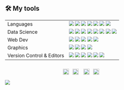 <!-- <h1 align="center"><img src="https://i.imgur.com/z3ox7v5.gif"/></h1> -->

<!-- <a href="#"><img width="100%" height="auto" src="https://i.imgur.com/iXuL1HG.png" height="175px"/></a> -->

<!-- - 💻 Data Scientist with 2+ years of experience.
- 💬 Ask me about Statistics, Deep Learning and Analytics.
- 📫 Reach out to me on [LinkedIn](hhttps://www.linkedin.com/in/neelesh-k/). -->

## 🛠️ My tools

<table>
  <tr>
    <td valign="middle">
      <span>Languages</span>
    </td>
    <td valign="middle">
      <div float="left">
        <img src="https://img.shields.io/badge/Python-%233776AB.svg?&style=flat-square&logo=python&logoColor=white"/>
        <img src="https://img.shields.io/badge/R-%23276DC3.svg?&style=flat-square&logo=r&logoColor=white"/>
        <img src="https://img.shields.io/badge/C++-%2300599C.svg?&style=flat-square&logo=cplusplus&logoColor=white"/>
        <img src="https://img.shields.io/badge/CUDA-%2376B900.svg?&style=flat-square&logo=nvidia&logoColor=white"/>
        <img src="https://img.shields.io/badge/Matlab-%23ff800f.svg?&style=flat-square&logo=octave&logoColor=white"/>
        <img src="https://img.shields.io/badge/Java-%23007396.svg?&style=flat-square&logo=java&logoColor=white"/>
        <img src="https://img.shields.io/badge/SQL-%234169E1.svg?&style=flat-square&logo=postgresql&logoColor=white"/>
      </div>
    </td>
  </tr>
  <tr>
    <td valign="middle">
      <span>Data Science</span>
    </td>
    <td valign="middle">
      <div float="left">
        <img src="https://img.shields.io/badge/PyTorch-%23EE4C2C.svg?&style=flat-square&logo=pytorch&logoColor=white"/>
        <img src="https://img.shields.io/badge/Tensorflow-%23FF6F00.svg?&style=flat-square&logo=tensorflow&logoColor=white"/>
        <img src="https://img.shields.io/badge/Keras-%23D00000.svg?&style=flat-square&logo=keras&logoColor=white"/>
        <img src="https://img.shields.io/badge/ScikitLearn-%23F7931E.svg?&style=flat-square&logo=scikitlearn&logoColor=white"/>
        <img src="https://img.shields.io/badge/Numpy-%23013243.svg?&style=flat-square&logo=numpy&logoColor=white"/>
        <img src="https://img.shields.io/badge/Scipy-%238CAAE6.svg?&style=flat-square&logo=scipy&logoColor=white"/>
        <img src="https://img.shields.io/badge/Pandas-%23150458.svg?&style=flat-square&logo=pandas&logoColor=white"/>
        <img src="https://img.shields.io/badge/Tidyverse-%23276DC3.svg?&style=flat-square&logo=r&logoColor=white"/>
      </div>
    </td>
  </tr>
  <tr>
    <td valign="middle">
      <span>Web Dev</span>
    </td>
    <td valign="middle">
      <div float="left">
        <img src="https://img.shields.io/badge/HTML5-E34F26?style=flat-square&logo=html5&logoColor=white"/>
        <img src="https://img.shields.io/badge/CSS3-1572B6?style=flat-square&logo=css3&logoColor=white"/>
        <img src="https://img.shields.io/badge/Javascript-%23F7DF1E.svg?&style=flat-square&logo=javascript&logoColor=black"/>
        <img src="https://img.shields.io/badge/React-%2361DAFB.svg?&style=flat-square&logo=react&logoColor=black"/>
        <img src="https://img.shields.io/badge/Node-%23339933.svg?&style=flat-square&logo=nodedotjs&logoColor=white"/>
      </div>
    </td>
  </tr>
  <tr>
    <td valign="middle">
      <span>Graphics</span>
    </td>
    <td valign="middle">
      <div float="left">
        <img src="https://img.shields.io/badge/AdobeCC-%23FF0000.svg?&style=flat-square&logo=adobe&logoColor=white"/>
        <img src="https://img.shields.io/badge/ggplot2-%23276DC3.svg?&style=flat-square&logo=r&logoColor=white"/>
        <img src="https://img.shields.io/badge/matplotlib-%23F37626.svg?&style=flat-square&logo=python&logoColor=white"/>
        <img src="https://img.shields.io/badge/WebGL-%23990000.svg?&style=flat-square&logo=webgl&logoColor=white"/>
      </div>
    </td>
  </tr>
  <tr>
    <td valign="middle">
      <span>Version Control & Editors</span>
    </td>
    <td valign="middle">
      <div float="left">
        <img src="https://img.shields.io/badge/git-%23F05033.svg?style=flat-square&logo=git&logoColor=white"/>
        <img src="https://img.shields.io/badge/markdown-%23000000.svg?style=flat-square&logo=markdown&logoColor=white&labelColor=blue"/>
        <img src="https://img.shields.io/badge/github-%23121011.svg?style=flat-square&logo=github&logoColor=white"/>
        <img src="https://img.shields.io/badge/pycharm-143?style=flat-square&logo=pycharm&logoColor=black&color=black&labelColor=green"/>
        <img src="https://img.shields.io/badge/sublime_text-%23575757.svg?style=flat-square&logo=sublime-text&logoColor=important"/>
        <img src="https://img.shields.io/badge/visual_studio_code-%23575757.svg?style=flat-square&logo=visual-studio-code&color=blue&labelColor=blue"/>
      </div>
    </td>
  </tr>
  
</table>
<!-- 
<p align="left">
  
 [![](https://img.shields.io/badge/Python-FFD43B?style=for-the-badge&logo=python&logoColor=darkgreen)](https://www.python.org)  [![](https://img.shields.io/badge/TensorFlow-FF6F00?style=for-the-badge&logo=TensorFlow&logoColor=white)](https://www.tensorflow.org) [![](https://img.shields.io/badge/scikit_learn-F7931E?style=for-the-badge&logo=scikit-learn&logoColor=white)](https://scikit-learn.org/stable/) [![](https://img.shields.io/badge/SciPy-654FF0?style=for-the-badge&logo=SciPy&logoColor=white)](https://www.scipy.org) [![](https://img.shields.io/badge/Numpy-777BB4?style=for-the-badge&logo=numpy&logoColor=white)](https://numpy.org) [![](https://img.shields.io/badge/Pandas-2C2D72?style=for-the-badge&logo=pandas&logoColor=white)](https://pandas.pydata.org)  [![](https://img.shields.io/badge/Plotly-239120?style=for-the-badge&logo=plotly&logoColor=white)](https://plotly.com)   [![](https://img.shields.io/badge/PyTorch-EE4C2C?style=for-the-badge&logo=PyTorch&logoColor=white)](https://pytorch.org) [<img src = "https://img.shields.io/badge/MongoDB-4EA94B?style=for-the-badge&logo=mongodb&logoColor=white"/>](https://www.mongodb.com/) [![](https://img.shields.io/badge/R-276DC3?style=for-the-badge&logo=r&logoColor=white)](https://www.r-project.org) [![](https://img.shields.io/badge/Scala-DC322F?style=for-the-badge&logo=scala&logoColor=white)](https://www.scala-lang.org) [![](https://img.shields.io/badge/json-5E5C5C?style=for-the-badge&logo=json&logoColor=white)](https://www.json.org/json-en.html) [![](https://img.shields.io/badge/Tableau-E97627?style=for-the-badge&logo=Tableau&logoColor=white)](https://www.tableau.com) [![](https://img.shields.io/badge/C-00599C?style=for-the-badge&logo=c&logoColor=white)](https://www.cprogramming.com) [![](https://img.shields.io/badge/Keras-D00000?style=for-the-badge&logo=Keras&logoColor=white)](https://keras.io) [![](https://img.shields.io/badge/MySQL-00000F?style=for-the-badge&logo=mysql&logoColor=white)](https://www.mysql.com) [![](https://img.shields.io/badge/conda-342B029.svg?&style=for-the-badge&logo=anaconda&logoColor=white)](https://www.anaconda.com) [![](https://img.shields.io/badge/PowerBI-F2C811?style=for-the-badge&logo=Power%20BI&logoColor=white)](https://powerbi.microsoft.com/en-us/) [![](https://img.shields.io/badge/Colab-F9AB00?style=for-the-badge&logo=googlecolab&color=525252)](https://colab.research.google.com) [<img src = "https://img.shields.io/badge/SQLite-07405E?style=for-the-badge&logo=sqlite&logoColor=white" width = "100" height = "27.5"/>](https://www.sqlite.org/index.html)[![](https://img.shields.io/badge/LaTeX-47A141?style=for-the-badge&logo=LaTeX&logoColor=white)](https://www.latex-project.org) [![](https://img.shields.io/badge/Java-ED8B00?style=for-the-badge&logo=java&logoColor=white)](https://www.java.com/en/) [![](https://img.shields.io/badge/Microsoft_Excel-217346?style=for-the-badge&logo=microsoft-excel&logoColor=white)](https://www.microsoft.com/en-us/microsoft-365/excel) [![](https://img.shields.io/badge/Microsoft_PowerPoint-B7472A?style=for-the-badge&logo=microsoft-powerpoint&logoColor=white)](https://www.microsoft.com/en-us/microsoft-365/powerpoint) [![](https://img.shields.io/badge/Microsoft_Office-D83B01?style=for-the-badge&logo=microsoft-office&logoColor=white)](https://www.office.com) -->
  
<!--   <img alt="Python" src="https://img.shields.io/badge/Python%20-%2314354C.svg?logo=python&logoColor=white" width="auto" height="25">
  <img alt="NumPy" src="https://img.shields.io/badge/Numpy%20-%23013243.svg?logo=numpy&logoColor=white" width="auto" height="25">
  <img alt="Pandas" src="https://img.shields.io/badge/Pandas%20-%23150458.svg?logo=pandas&logoColor=white" width="auto" height="25">
  
  <img alt="MySQL" src="https://img.shields.io/badge/MySQL-%2300f.svg?logo=mysql&logoColor=white" width="auto" height="25">  

  <img alt="HTML" src="https://img.shields.io/badge/HTML%20-%23E34F26.svg?logo=html5&logoColor=white" width="auto" height="25">
  <img alt="CSS" src="https://img.shields.io/badge/CSS%20-%231572B6.svg?logo=css3&logoColor=white" width="auto" height="25">
  <img alt="JavaScript" src="https://img.shields.io/badge/JavaScript%20-%23F7DF1E.svg?logo=javascript&logoColor=black" width="auto" height="25">
  <img alt="React" src="https://img.shields.io/badge/React%20-%2320232a.svg?logo=react&logoColor=%2361DAFB" width="auto" height="25">
  <img alt="NodeJS" src="https://img.shields.io/badge/Node.js%20-%2343853D.svg?logo=node.js&logoColor=white" width="auto" height="25">
  <img alt="Express.js" src="https://img.shields.io/badge/Express.js%20-%23404d59.svg?logo=express&logoColor=white" width="auto" height="25">
  <img alt="MongoDB" src ="https://img.shields.io/badge/MongoDB-%234ea94b.svg?logo=mongodb&logoColor=white" width="auto" height="25">

  <img alt="Heroku" src="https://img.shields.io/badge/Heroku%20-%23430098.svg?logo=heroku&logoColor=white" width="auto" height="25">
  <img alt="GitHub Pages" src="https://img.shields.io/badge/GitHub%20Pages-%23327FC7.svg?logo=github&logoColor=white" width="auto" height="25">
  <img alt="Git" src="https://img.shields.io/badge/Git%20-%23F05033.svg?logo=git&logoColor=white" width="auto" height="25">
  <img alt="Postman" src="https://img.shields.io/badge/Postman-FF6C37?logo=postman&logoColor=white" width="auto" height="25">
  <img alt="Visual Studio Code" src="https://img.shields.io/badge/Visual%20Studio%20Code-0078d7.svg?logo=visual-studio-code&logoColor=white" width="auto" height="25"> -->

</p>

<!-- <p align="center"> -->
<!-- [![GitHub Streak](https://github-readme-streak-stats.herokuapp.com/?user=neelesh-karthikeyan)](https://git.io/streak-stats) -->
<!-- </p> -->

<!-- <p align="center">
  <img align="center" src="https://github-readme-stats.vercel.app/api/top-langs/?username=neelesh-karthikeyan&layout=compact)](https://github.com/neelesh-karthikeyan/github-readme-stats" />
</p> -->

<h2 align="center"></h2>
 <!-- footer --!>
<p align="center">
<a id="GitHub" href="https://github.com/neelesh2k"><img height="20px" src="https://img.shields.io/badge/-GitHub-black?style=flat-square&logo=Github&logoColor=white" alt="GitHub" /></a>&nbsp;&nbsp;     
<a id="LinkedIn" href="https://www.linkedin.com/in/neelesh-k/"><img height="20px" src="https://img.shields.io/badge/-Neelesh Karthikeyan-blue?style=flat-square&logo=Linkedin&logoColor=white&link=https://www.linkedin.com/in/neelesh-k/" alt="LinkedIn" /></a> &nbsp;&nbsp;
<a id="Personal Website" href="https://neelesh2k.github.io//"><img height="20px" src="https://imgur.com/ZqeggKO.png" alt="Website" /></a>&nbsp;&nbsp;
<a id="Mail" href="mailto:neelesh2k@gmail.com"><img height="20px" src="https://img.shields.io/badge/-Mail-red?style=flat-square&logo=Gmail&logoColor=white" alt="Mail"/></a>
</p>
<img src="https://imgur.com/MXTW5Av.png"/>
